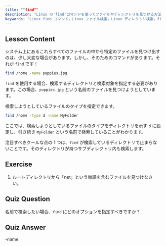 ```yaml
---
title: ""find""
description: "Linux の'find'コマンドを使ってファイルやディレクトリを見つける方法を学びましょう。基本的な検索オプションを発見し、Linux のファイル管理スキルを向上させましょう。"
keywords: "Linux find コマンド，Linux ファイル検索，Linux ディレクトリ検索，find コマンド チュートリアル，Linux ファイル管理，Linux 初心者，Linux ガイド"
---
```


## Lesson Content

システム上にあるこれらすべてのファイルの中から特定のファイルを見つけ出すのは、少し大変な場合があります。しかし、そのためのコマンドがあります。それが `find` です！

```bash
find /home -name puppies.jpg
```

`find` を使用する場合、検索するディレクトリと検索対象を指定する必要があります。この場合、`puppies.jpg` という名前のファイルを見つけようとしています。

検索しようとしているファイルのタイプを指定できます。

```bash
find /home -type d -name MyFolder
```

ここでは、検索しようとしているファイルのタイプをディレクトリを示す `d` に設定し、引き続き `MyFolder` という名前で検索していることがわかります。

注目すべきクールな点の 1 つは、`find` が検索しているディレクトリで止まらないことです。そのディレクトリが持つサブディレクトリ内も検索します。

## Exercise

1. ルートディレクトリから「net」という単語を含むファイルを見つけなさい。

## Quiz Question

名前で検索したい場合、`find` にどのオプションを指定すべきですか？

## Quiz Answer

-name
